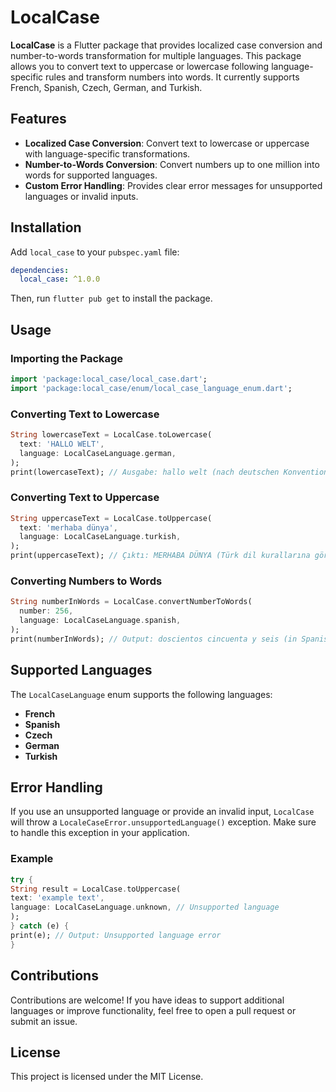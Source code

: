 
# LocalCase

**LocalCase** is a Flutter package that provides localized case conversion and number-to-words transformation for multiple languages. This package allows you to convert text to uppercase or lowercase following language-specific rules and transform numbers into words. It currently supports French, Spanish, Czech, German, and Turkish.

## Features
- **Localized Case Conversion**: Convert text to lowercase or uppercase with language-specific transformations.
- **Number-to-Words Conversion**: Convert numbers up to one million into words for supported languages.
- **Custom Error Handling**: Provides clear error messages for unsupported languages or invalid inputs.

## Installation

Add `local_case` to your `pubspec.yaml` file:
```yaml
dependencies:
  local_case: ^1.0.0
```

Then, run `flutter pub get` to install the package.

## Usage

### Importing the Package
```dart
import 'package:local_case/local_case.dart';
import 'package:local_case/enum/local_case_language_enum.dart';
```

### Converting Text to Lowercase
```dart
String lowercaseText = LocalCase.toLowercase(
  text: 'HALLO WELT',
  language: LocalCaseLanguage.german,
);
print(lowercaseText); // Ausgabe: hallo welt (nach deutschen Konventionen)
```

### Converting Text to Uppercase
```dart
String uppercaseText = LocalCase.toUppercase(
  text: 'merhaba dünya',
  language: LocalCaseLanguage.turkish,
);
print(uppercaseText); // Çıktı: MERHABA DÜNYA (Türk dil kurallarına göre)
```

### Converting Numbers to Words
```dart
String numberInWords = LocalCase.convertNumberToWords(
  number: 256,
  language: LocalCaseLanguage.spanish,
);
print(numberInWords); // Output: doscientos cincuenta y seis (in Spanish)
```

## Supported Languages

The `LocalCaseLanguage` enum supports the following languages:
- **French**
- **Spanish**
- **Czech**
- **German**
- **Turkish**

## Error Handling

If you use an unsupported language or provide an invalid input, `LocalCase` will throw a `LocaleCaseError.unsupportedLanguage()` exception. Make sure to handle this exception in your application.

### Example
```dart
try {
String result = LocalCase.toUppercase(
text: 'example text',
language: LocalCaseLanguage.unknown, // Unsupported language
);
} catch (e) {
print(e); // Output: Unsupported language error
}
```

## Contributions

Contributions are welcome! If you have ideas to support additional languages or improve functionality, feel free to open a pull request or submit an issue.

## License

This project is licensed under the MIT License.
